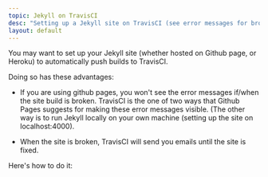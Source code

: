 ```yaml
---
topic: Jekyll on TravisCI
desc: "Setting up a Jekyll site on TravisCI (see error messages for broken site builds)"
layout: default
---
```


You may want to set up your Jekyll site (whether hosted on Github page, or Heroku) to automatically push builds to TravisCI.

Doing so has these advantages:
* If you are using github pages, you won't see the error messages if/when the site build is broken.   TravisCI is the
    one of two ways that Github Pages suggests for making these error messages visible.  (The other way is to run Jekyll locally
    on your own machine (setting up the site on localhost:4000).
    
* When the site is broken, TravisCI will send you emails until the site is fixed.

Here's how to do it:

